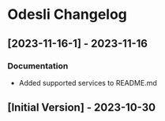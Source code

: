 # Odesli Changelog

## [2023-11-16-1] - 2023-11-16

### Documentation

 - Added supported services to README.md

## [Initial Version] - 2023-10-30
